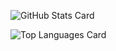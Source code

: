 ![GitHub Stats Card](https://github-readme-stats.vercel.app/api?username=shinshoji01&theme=swift) 

![Top Languages Card](https://github-readme-stats.vercel.app/api/top-langs/?username=shinshoji01&theme=swift&layout=compact)

<!---
## Repositories I would like to share

### [Style-Restricted_GAN](https://github.com/shinshoji01/Style-Restricted_GAN)
It is to introduce our model, Style-Restricted GAN.
### [AM_with_GAN_for_melspectrogram](https://github.com/shinshoji01/AM_with_GAN_for_melspectrogram)
It is to introduce our paper regarding the application of Activation Maximization for audio-domain data.
### [GonKen-Lesson_Sho](https://github.com/shinshoji01/GonKen-Lesson_Sho)
It contains the lessons I created for Gonsalves AI laboratory.
### [Latent_Conditional_GAN](https://github.com/shinshoji01/Latent_Conditional_GAN)
It is to introduce our model, Latent Conditional GAN.
### [text2speech-website](https://github.com/shinshoji01/text2speech-website)
It contains the implementation of the website for text-to-speech synthesis.
### [2D_marker_detection_using_convolutional_layers](https://github.com/shinshoji01/2D_marker_detection_using_convolutional_layers)
It contains 2D marker detection using convolutional layers and pooling layers.
### [split_bill](https://github.com/shinshoji01/split_bill)
It contains the program to determine how to split bill with your friends.
--->
